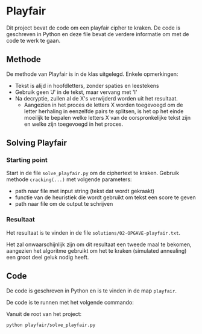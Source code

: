 # Playfair

Dit project bevat de code om een playfair cipher te kraken. De code is geschreven in Python 
en deze file bevat de verdere informatie om met de code te werk te gaan.

## Methode

De methode van Playfair is in de klas uitgelegd. Enkele opmerkingen:
 * Tekst is alijd in hoofdletters, zonder spaties en leestekens
 * Gebruik geen 'J' in de tekst, maar vervang met 'I'
 * Na decryptie, zullen al de X's verwijderd worden uit het resultaat. 
   *  Aangezien in het proces de letters X worden toegevoegd om de letter herhaling in eenzelfde pairs te splitsen,
        is het op het einde moeilijk te bepalen welke letters X van de oorspronkelijke tekst zijn en welke zijn toegevoegd in het proces.

## Solving Playfair

### Starting point
Start in de file `solve_playfair.py` om de ciphertext te kraken. Gebruik methode `cracking(...)` met volgende parameters:
* path naar file met input string (tekst dat wordt gekraakt)
* functie van de heuristiek die wordt gebruikt om tekst een score te geven
* path naar file om de output te schrijven

### Resultaat

Het resultaat is te vinden in de file `solutions/02-OPGAVE-playfair.txt`.

Het zal onwaarschijnlijk zijn om dit resultaat een tweede maal te bekomen, aangezien het algoritme gebruikt om het te kraken (simulated annealing) een groot deel geluk nodig heeft.  


## Code
De code is geschreven in Python en is te vinden in de map `playfair`.

De code is te runnen met het volgende commando:

Vanuit de root van het project:
```bash
python playfair/solve_playfair.py
```